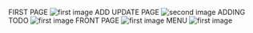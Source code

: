 FIRST PAGE
![first image](page1.png)
ADD UPDATE PAGE
![second image](page2.png)
ADDING TODO
![first image](add_data.png)
FRONT PAGE
![first image](front.png)
MENU
![first image](del.png)